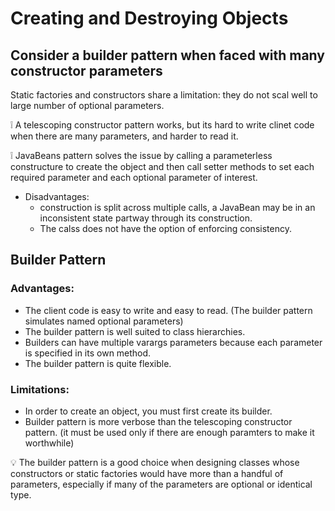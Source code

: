 # Creating and Destroying Objects
## Consider a builder pattern when faced with many constructor parameters

Static factories and constructors share a limitation: they do not scal well to large number of optional parameters.

:grey_exclamation: A telescoping constructor pattern works, but its hard to write clinet code when there are many parameters, and harder to read it.

:grey_exclamation: JavaBeans pattern solves the issue by calling a parameterless constructure to create the object and then call setter methods to set each required parameter and each optional parameter of interest.
* Disadvantages:
  * construction is split across multiple calls, a JavaBean may be in an inconsistent state partway through its construction.
  * The calss does not have the option of enforcing consistency.

## Builder Pattern
### Advantages:
* The client code is easy to write and easy to read. (The builder pattern simulates named optional parameters)
* The builder pattern is well suited to class hierarchies.
* Builders can have multiple varargs parameters because each parameter is specified in its own method.
* The builder pattern is quite flexible.

### Limitations:
* In order to create an object, you must first create its builder.
* Builder pattern is more verbose than the telescoping constructor pattern. (it must be used only if there are enough paramters to make it worthwhile)

:bulb: The builder pattern is a good choice when designing classes whose constructors or static factories would have more than a handful of parameters, especially if many of the parameters are optional or identical type.

